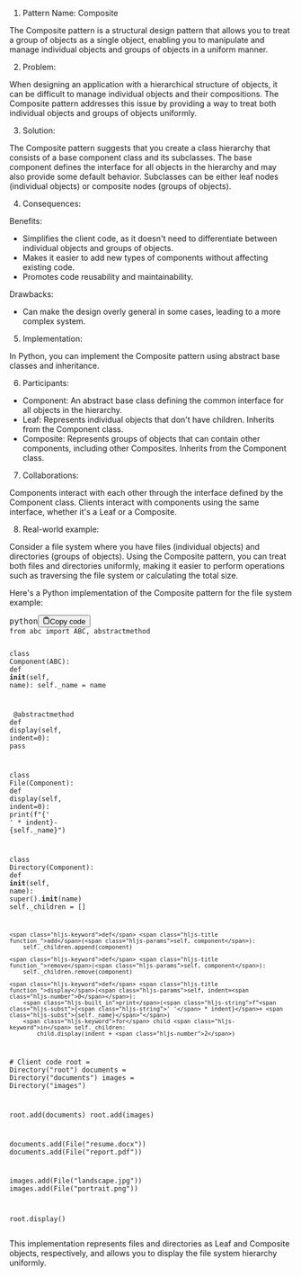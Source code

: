 <div class="markdown prose w-full break-words dark:prose-invert light"><ol><li>Pattern Name: Composite</li></ol><p>The Composite pattern is a structural design pattern that allows you to treat a group of objects as a single object, enabling you to manipulate and manage individual objects and groups of objects in a uniform manner.</p><ol start="2"><li>Problem:</li></ol><p>When designing an application with a hierarchical structure of objects, it can be difficult to manage individual objects and their compositions. The Composite pattern addresses this issue by providing a way to treat both individual objects and groups of objects uniformly.</p><ol start="3"><li>Solution:</li></ol><p>The Composite pattern suggests that you create a class hierarchy that consists of a base component class and its subclasses. The base component defines the interface for all objects in the hierarchy and may also provide some default behavior. Subclasses can be either leaf nodes (individual objects) or composite nodes (groups of objects).</p><ol start="4"><li>Consequences:</li></ol><p>Benefits:</p><ul><li>Simplifies the client code, as it doesn't need to differentiate between individual objects and groups of objects.</li><li>Makes it easier to add new types of components without affecting existing code.</li><li>Promotes code reusability and maintainability.</li></ul><p>Drawbacks:</p><ul><li>Can make the design overly general in some cases, leading to a more complex system.</li></ul><ol start="5"><li>Implementation:</li></ol><p>In Python, you can implement the Composite pattern using abstract base classes and inheritance.</p><ol start="6"><li>Participants:</li></ol><ul><li>Component: An abstract base class defining the common interface for all objects in the hierarchy.</li><li>Leaf: Represents individual objects that don't have children. Inherits from the Component class.</li><li>Composite: Represents groups of objects that can contain other components, including other Composites. Inherits from the Component class.</li></ul><ol start="7"><li>Collaborations:</li></ol><p>Components interact with each other through the interface defined by the Component class. Clients interact with components using the same interface, whether it's a Leaf or a Composite.</p><ol start="8"><li>Real-world example:</li></ol><p>Consider a file system where you have files (individual objects) and directories (groups of objects). Using the Composite pattern, you can treat both files and directories uniformly, making it easier to perform operations such as traversing the file system or calculating the total size.</p><p>Here's a Python implementation of the Composite pattern for the file system example:</p><pre><div class="bg-black rounded-md mb-4"><div class="flex items-center relative text-gray-200 bg-gray-800 px-4 py-2 text-xs font-sans justify-between rounded-t-md"><span>python</span><button class="flex ml-auto gap-2"><svg stroke="currentColor" fill="none" stroke-width="2" viewBox="0 0 24 24" stroke-linecap="round" stroke-linejoin="round" class="h-4 w-4" height="1em" width="1em" xmlns="http://www.w3.org/2000/svg"><path d="M16 4h2a2 2 0 0 1 2 2v14a2 2 0 0 1-2 2H6a2 2 0 0 1-2-2V6a2 2 0 0 1 2-2h2"></path><rect x="8" y="2" width="8" height="4" rx="1" ry="1"></rect></svg>Copy code</button></div><div class="p-4 overflow-y-auto"><code class="!whitespace-pre hljs language-python"><span class="hljs-keyword">from</span> abc <span class="hljs-keyword">import</span> ABC, abstractmethod

<span class="hljs-keyword">class</span> <span class="hljs-title class_">Component</span>(<span class="hljs-title class_ inherited__">ABC</span>):
    <span class="hljs-keyword">def</span> <span class="hljs-title function_">__init__</span>(<span class="hljs-params">self, name</span>):
        self._name = name

<span class="hljs-meta">    @abstractmethod</span>
    <span class="hljs-keyword">def</span> <span class="hljs-title function_">display</span>(<span class="hljs-params">self, indent=<span class="hljs-number">0</span></span>):
        <span class="hljs-keyword">pass</span>

<span class="hljs-keyword">class</span> <span class="hljs-title class_">File</span>(<span class="hljs-title class_ inherited__">Component</span>):
    <span class="hljs-keyword">def</span> <span class="hljs-title function_">display</span>(<span class="hljs-params">self, indent=<span class="hljs-number">0</span></span>):
        <span class="hljs-built_in">print</span>(<span class="hljs-string">f"<span class="hljs-subst">{<span class="hljs-string">' '</span> * indent}</span>- <span class="hljs-subst">{self._name}</span>"</span>)

<span class="hljs-keyword">class</span> <span class="hljs-title class_">Directory</span>(<span class="hljs-title class_ inherited__">Component</span>):
    <span class="hljs-keyword">def</span> <span class="hljs-title function_">__init__</span>(<span class="hljs-params">self, name</span>):
        <span class="hljs-built_in">super</span>().__init__(name)
        self._children = []

    <span class="hljs-keyword">def</span> <span class="hljs-title function_">add</span>(<span class="hljs-params">self, component</span>):
        self._children.append(component)

    <span class="hljs-keyword">def</span> <span class="hljs-title function_">remove</span>(<span class="hljs-params">self, component</span>):
        self._children.remove(component)

    <span class="hljs-keyword">def</span> <span class="hljs-title function_">display</span>(<span class="hljs-params">self, indent=<span class="hljs-number">0</span></span>):
        <span class="hljs-built_in">print</span>(<span class="hljs-string">f"<span class="hljs-subst">{<span class="hljs-string">' '</span> * indent}</span>+ <span class="hljs-subst">{self._name}</span>"</span>)
        <span class="hljs-keyword">for</span> child <span class="hljs-keyword">in</span> self._children:
            child.display(indent + <span class="hljs-number">2</span>)

<span class="hljs-comment"># Client code</span>
root = Directory(<span class="hljs-string">"root"</span>)
documents = Directory(<span class="hljs-string">"documents"</span>)
images = Directory(<span class="hljs-string">"images"</span>)

root.add(documents)
root.add(images)

documents.add(File(<span class="hljs-string">"resume.docx"</span>))
documents.add(File(<span class="hljs-string">"report.pdf"</span>))

images.add(File(<span class="hljs-string">"landscape.jpg"</span>))
images.add(File(<span class="hljs-string">"portrait.png"</span>))

root.display()
</code></div></div></pre><p>This implementation represents files and directories as Leaf and Composite objects, respectively, and allows you to display the file system hierarchy uniformly.</p></div>
